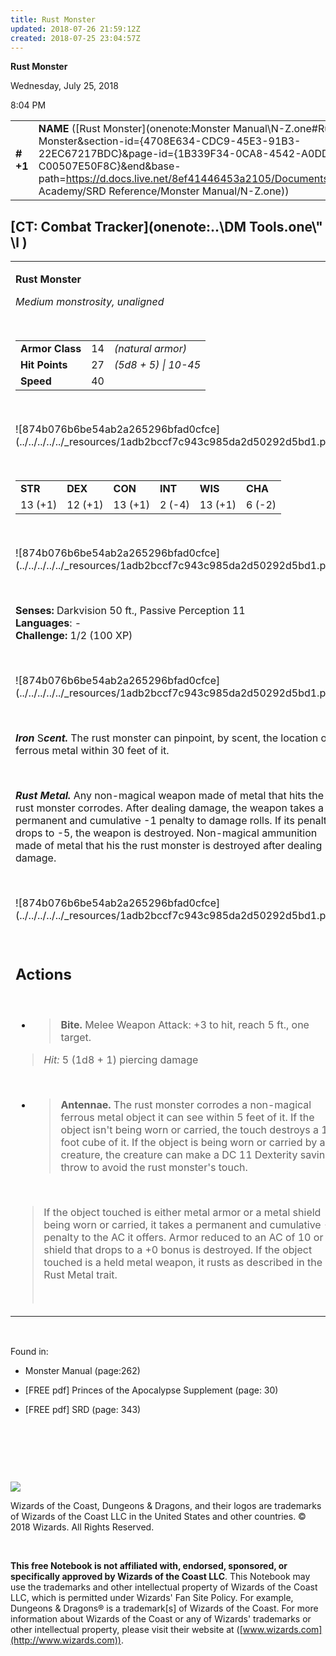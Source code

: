 ```yaml
---
title: Rust Monster
updated: 2018-07-26 21:59:12Z
created: 2018-07-25 23:04:57Z
---
```


**Rust Monster**

Wednesday, July 25, 2018

8:04 PM

|           |                                                                                                                                                                                                                                                                                                  |        |        |        |     |       |        |
|-----------|--------------------------------------------------------------------------------------------------------------------------------------------------------------------------------------------------------------------------------------------------------------------------------------------------|--------|--------|--------|-----|-------|--------|
| **\# +1** | **NAME** ([Rust Monster](onenote:Monster Manual\\N-Z.one#Rust Monster&section-id={4708E634-CDC9-45E3-91B3-22EC67217BDC}&page-id={1B339F34-0CA8-4542-A0DD-C00507E50F8C}&end&base-path=https://d.docs.live.net/8ef41446453a2105/Documents/Adventure Academy/SRD Reference/Monster Manual/N-Z.one)) | **14** | **27** | **27** | \-  | Notes | 100 XP |

## [CT: Combat Tracker](onenote:..\\DM Tools.one\\" \l )

<table><tbody><tr class="odd"><td><p><strong>Rust Monster</strong></p><p><em>Medium monstrosity, unaligned</em></p><p> </p><table><tbody><tr class="odd"><td><strong>Armor Class</strong></td><td>14</td><td><em>(natural armor)</em></td></tr><tr class="even"><td><strong>Hit Points</strong></td><td>27</td><td><em>(5d8 + 5) | 10-45</em></td></tr><tr class="odd"><td><strong>Speed</strong></td><td>40</td><td> </td></tr></tbody></table><p> </p><p>![874b076b6be54ab2a265296bfad0cfce](../../../../../_resources/1adb2bccf7c943c985da2d50292d5bd1.png)</p><p> </p><table><tbody><tr class="odd"><td><strong>STR</strong></td><td><strong>DEX</strong></td><td><strong>CON</strong></td><td><strong>INT</strong></td><td><strong>WIS</strong></td><td><strong>CHA</strong></td></tr><tr class="even"><td>13 (+1)</td><td>12 (+1)</td><td>13 (+1)</td><td>2 (-4)</td><td>13 (+1)</td><td>6 (-2)</td></tr></tbody></table><p> </p><p>![874b076b6be54ab2a265296bfad0cfce](../../../../../_resources/1adb2bccf7c943c985da2d50292d5bd1.png)</p><p> </p><p><strong>Senses:</strong> Darkvision 50 ft., Passive Perception 11<br />
<strong>Languages</strong>: -<br />
<strong>Challenge:</strong> 1/2 (100 XP)</p><p> </p><p>![874b076b6be54ab2a265296bfad0cfce](../../../../../_resources/1adb2bccf7c943c985da2d50292d5bd1.png)</p><p> </p><p><em><strong>Iron</strong></em> S<em><strong>cent.</strong></em> The rust monster can pinpoint, by scent, the location of ferrous metal within 30 feet of it.</p><p> </p><p><em><strong>Rust Metal.</strong></em> Any non-magical weapon made of metal that hits the rust monster corrodes. After dealing damage, the weapon takes a permanent and cumulative -1 penalty to damage rolls. If its penalty drops to -5, the weapon is destroyed. Non-magical ammunition made of metal that his the rust monster is destroyed after dealing damage.</p><p> </p><p>![874b076b6be54ab2a265296bfad0cfce](../../../../../_resources/1adb2bccf7c943c985da2d50292d5bd1.png)</p><p> </p><h2 id="actions"><strong>Actions</strong></h2><p> </p><ul><li><blockquote><p><strong>Bite.</strong> Melee Weapon Attack: +3 to hit, reach 5 ft., one target.</p></blockquote></li></ul><blockquote><p><em>Hit:</em> 5 (1d8 + 1) piercing damage</p></blockquote><p> </p><ul><li><blockquote><p><strong>Antennae.</strong> The rust monster corrodes a non-magical ferrous metal object it can see within 5 feet of it. If the object isn't being worn or carried, the touch destroys a 1-foot cube of it. If the object is being worn or carried by a creature, the creature can make a DC 11 Dexterity saving throw to avoid the rust monster's touch.</p></blockquote></li></ul><p> </p><blockquote><p>If the object touched is either metal armor or a metal shield being worn or carried, it takes a permanent and cumulative -1 penalty to the AC it offers. Armor reduced to an AC of 10 or a shield that drops to a +0 bonus is destroyed. If the object touched is a held metal weapon, it rusts as described in the Rust Metal trait.</p><p> </p></blockquote></td></tr></tbody></table>

 

Found in:

-   Monster Manual (page:262)

-   \[FREE pdf\] Princes of the Apocalypse Supplement (page: 30)

-   \[FREE pdf\] SRD (page: 343)

 

 

 

![](tmp\media\image2.png)

Wizards of the Coast, Dungeons & Dragons, and their logos are trademarks of Wizards of the Coast LLC in the United States and other countries. © 2018 Wizards. All Rights Reserved.

 

**This free Notebook is not affiliated with, endorsed, sponsored, or specifically approved by Wizards of the Coast LLC**. This Notebook may use the trademarks and other intellectual property of Wizards of the Coast LLC, which is permitted under Wizards' Fan Site Policy. For example, Dungeons & Dragons® is a trademark\[s\] of Wizards of the Coast. For more information about Wizards of the Coast or any of Wizards' trademarks or other intellectual property, please visit their website at ([www.wizards.com](http://www.wizards.com)).
